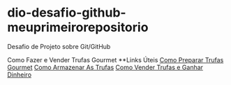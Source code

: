 # dio-desafio-github-meuprimeirorepositorio
Desafio de Projeto sobre Git/GitHub

Como Fazer e Vender Trufas Gourmet
**Links Úteis
[Como Preparar Trufas Gourmet](https://escoladedoce.com/receitas-de-recheios-de-trufas-para-vender/) 
[Como Armazenar As Trufas](https://www.receitasdmais.com/2013/05/como-conservar-trufas.html#:~:text=Sempre%20em%20uma%20superf%C3%ADcie%20com,prazo%20de%20validade%20da%20mesma.)
[Como Vender Trufas e Ganhar Dinheiro](https://www.boxloja.com/aprenda-como-vender-trufas/)
